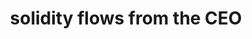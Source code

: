 ---
title: "solidity flows from the CEO"
next: solidity flows from the writer
type: fragment
tags:
- fragment
- solidity flows
---